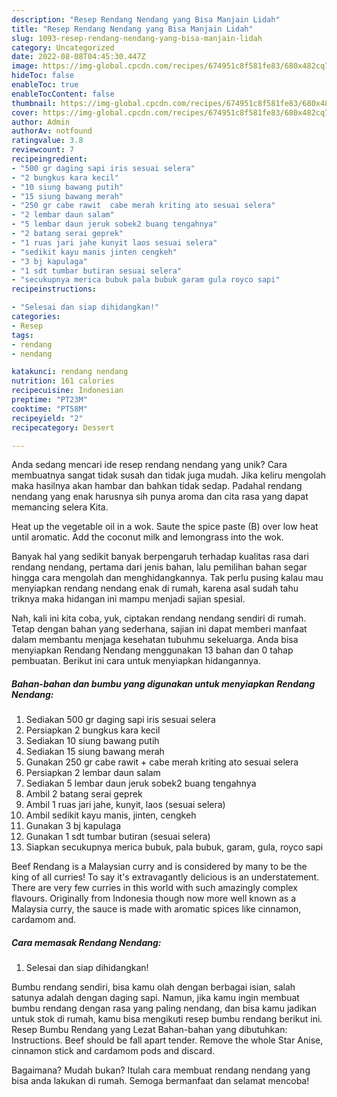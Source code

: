 ```yaml
---
description: "Resep Rendang Nendang yang Bisa Manjain Lidah"
title: "Resep Rendang Nendang yang Bisa Manjain Lidah"
slug: 1093-resep-rendang-nendang-yang-bisa-manjain-lidah
category: Uncategorized
date: 2022-08-08T04:45:30.447Z
image: https://img-global.cpcdn.com/recipes/674951c8f581fe83/680x482cq70/rendang-nendang-foto-resep-utama.jpg
hideToc: false
enableToc: true
enableTocContent: false
thumbnail: https://img-global.cpcdn.com/recipes/674951c8f581fe83/680x482cq70/rendang-nendang-foto-resep-utama.jpg
cover: https://img-global.cpcdn.com/recipes/674951c8f581fe83/680x482cq70/rendang-nendang-foto-resep-utama.jpg
author: Admin
authorAv: notfound
ratingvalue: 3.8
reviewcount: 7
recipeingredient:
- "500 gr daging sapi iris sesuai selera"
- "2 bungkus kara kecil"
- "10 siung bawang putih"
- "15 siung bawang merah"
- "250 gr cabe rawit  cabe merah kriting ato sesuai selera"
- "2 lembar daun salam"
- "5 lembar daun jeruk sobek2 buang tengahnya"
- "2 batang serai geprek"
- "1 ruas jari jahe kunyit laos sesuai selera"
- "sedikit kayu manis jinten cengkeh"
- "3 bj kapulaga"
- "1 sdt tumbar butiran sesuai selera"
- "secukupnya merica bubuk pala bubuk garam gula royco sapi"
recipeinstructions:

- "Selesai dan siap dihidangkan!"
categories:
- Resep
tags:
- rendang
- nendang

katakunci: rendang nendang 
nutrition: 161 calories
recipecuisine: Indonesian
preptime: "PT23M"
cooktime: "PT58M"
recipeyield: "2"
recipecategory: Dessert

---
```





Anda sedang mencari ide resep rendang nendang yang unik? Cara membuatnya sangat tidak susah dan tidak juga mudah. Jika keliru mengolah maka hasilnya akan hambar dan bahkan tidak sedap. Padahal rendang nendang yang enak harusnya sih punya aroma dan cita rasa yang dapat memancing selera Kita.





Heat up the vegetable oil in a wok. Saute the spice paste (B) over low heat until aromatic. Add the coconut milk and lemongrass into the wok.

Banyak hal yang sedikit banyak berpengaruh terhadap kualitas rasa dari rendang nendang, pertama dari jenis bahan, lalu pemilihan bahan segar hingga cara mengolah dan menghidangkannya. Tak perlu pusing kalau mau menyiapkan rendang nendang enak di rumah, karena asal sudah tahu triknya maka hidangan ini mampu menjadi sajian spesial.






Nah, kali ini kita coba, yuk, ciptakan rendang nendang sendiri di rumah. Tetap dengan bahan yang sederhana, sajian ini dapat memberi manfaat dalam membantu menjaga kesehatan tubuhmu sekeluarga. Anda bisa menyiapkan Rendang Nendang menggunakan 13 bahan dan 0 tahap pembuatan. Berikut ini cara untuk menyiapkan hidangannya.

<!--inarticleads1-->

##### Bahan-bahan dan bumbu yang digunakan untuk menyiapkan Rendang Nendang:

1. Sediakan 500 gr daging sapi iris sesuai selera
1. Persiapkan 2 bungkus kara kecil
1. Sediakan 10 siung bawang putih
1. Sediakan 15 siung bawang merah
1. Gunakan 250 gr cabe rawit + cabe merah kriting ato sesuai selera
1. Persiapkan 2 lembar daun salam
1. Sediakan 5 lembar daun jeruk sobek2 buang tengahnya
1. Ambil 2 batang serai geprek
1. Ambil 1 ruas jari jahe, kunyit, laos (sesuai selera)
1. Ambil sedikit kayu manis, jinten, cengkeh
1. Gunakan 3 bj kapulaga
1. Gunakan 1 sdt tumbar butiran (sesuai selera)
1. Siapkan secukupnya merica bubuk, pala bubuk, garam, gula, royco sapi


Beef Rendang is a Malaysian curry and is considered by many to be the king of all curries! To say it&#39;s extravagantly delicious is an understatement. There are very few curries in this world with such amazingly complex flavours. Originally from Indonesia though now more well known as a Malaysia curry, the sauce is made with aromatic spices like cinnamon, cardamom and. 

<!--inarticleads2-->

##### Cara memasak Rendang Nendang:


1. Selesai dan siap dihidangkan!

Bumbu rendang sendiri, bisa kamu olah dengan berbagai isian, salah satunya adalah dengan daging sapi. Namun, jika kamu ingin membuat bumbu rendang dengan rasa yang paling nendang, dan bisa kamu jadikan untuk stok di rumah, kamu bisa mengikuti resep bumbu rendang berikut ini. Resep Bumbu Rendang yang Lezat Bahan-bahan yang dibutuhkan: Instructions. Beef should be fall apart tender. Remove the whole Star Anise, cinnamon stick and cardamom pods and discard. 

Bagaimana? Mudah bukan? Itulah cara membuat rendang nendang yang bisa anda lakukan di rumah. Semoga bermanfaat dan selamat mencoba!
